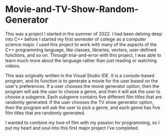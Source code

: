 # Movie-and-TV-Show-Random-Generator

This was a project I started in the summer of 2022. I had been delving deep into C++ before I started my first semester of college as a computer science major. I used this project to work with many of the aspects of the C++ programming language, like classes, libraries, vectors, user-defined functions, and so on. Through trial-and-error with this project, I was able to learn much more about the language rather than just reading or watching videos.

This was originally written in the Visual Studio IDE. It is a console-based program, and its function is to generate a movie for the user based on the user's preferences. If a user chooses the movie generator option, then the program will ask the user to choose a genre, and then it will ask the user to choose a subgenre. Each subgenre contains five different film titles that are randomly generated. If the user chooses the TV show generator option, then the program will ask the user to pick a genre, and each genre has five film titles that are randomly generated. 

I wanted to combine my love of film with my passion for programming, so I put my heart and soul into this first major project I've completed. 
